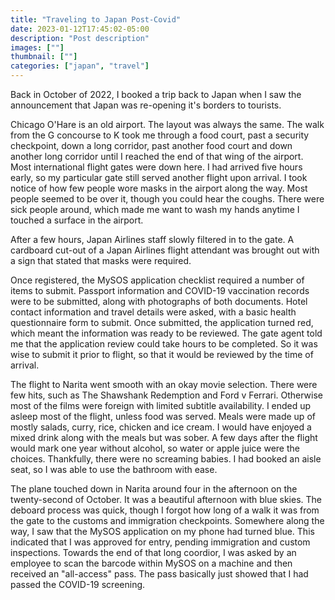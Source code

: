 ```yaml
---
title: "Traveling to Japan Post-Covid"
date: 2023-01-12T17:45:02-05:00
description: "Post description"
images: [""]
thumbnail: [""]
categories: ["japan", "travel"]
---
```


Back in October of 2022, I booked a trip back to Japan when I saw the announcement that Japan was re-opening it's borders to tourists.

Chicago O'Hare is an old airport. The layout was always the same. The walk from the G concourse to K took me through a food court, past a security checkpoint, down a long corridor, past another food court and down another long corridor until I reached the end of that wing of the airport. Most international flight gates were down here. I had arrived five hours early, so my particular gate still served another flight upon arrival. I took notice of how few people wore masks in the airport along the way. Most people seemed to be over it, though you could hear the coughs. There were sick people around, which made me want to wash my hands anytime I touched a surface in the airport.

After a few hours, Japan Airlines staff slowly filtered in to the gate. A cardboard cut-out of a Japan Airlines flight attendant was brought out with a sign that stated that masks were required.

Once registered, the MySOS application checklist required a number of items to submit. Passport information and COVID-19 vaccination records were to be submitted, along with photographs of both documents. Hotel contact information and travel details were asked, with a basic health questionnaire form to submit. Once submitted, the application turned red, which meant the information was ready to be reviewed. The gate agent told me that the application review could take hours to be completed. So it was wise to submit it prior to flight, so that it would be reviewed by the time of arrival.

The flight to Narita went smooth with an okay movie selection. There were few hits, such as The Shawshank Redemption and Ford v Ferrari. Otherwise most of the films were foreign with limited subtitle availability. I ended up asleep most of the flight, unless food was served. Meals were made up of mostly salads, curry, rice, chicken and ice cream. I would have enjoyed a mixed drink along with the meals but was sober. A few days after the flight would mark one year without alcohol, so water or apple juice were the choices. Thankfully, there were no screaming babies. I had booked an aisle seat, so I was able to use the bathroom with ease.

The plane touched down in Narita around four in the afternoon on the twenty-second of October. It was a beautiful afternoon with blue skies. The deboard process was quick, though I forgot how long of a walk it was from the gate to the customs and immigration checkpoints. Somewhere along the way, I saw that the MySOS application on my phone had turned blue. This indicated that I was approved for entry, pending immigration and custom inspections. Towards the end of that long coordior, I was asked by an employee to scan the barcode within MySOS on a machine and then received an "all-access" pass. The pass basically just showed that I had passed the COVID-19 screening.
